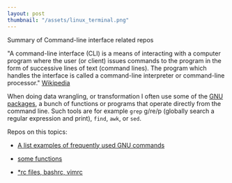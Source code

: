 ```yaml
---
layout: post
thumbnail: "/assets/linux_terminal.png"
---
```


Summary of Command-line interface related repos

"A command-line interface (CLI) is a means of interacting with a computer program where the user (or client) issues commands to the program in the form of successive lines of text (command lines). The program which handles the interface is called a command-line interpreter or command-line processor." [Wikipedia](https://en.wikipedia.org/wiki/Command-line_interface)

When doing data wrangling, or transformation I often use some of the [GNU packages](https://en.wikipedia.org/wiki/List_of_GNU_packages), a bunch of functions or programs that operate directly from the command line. Such tools are for example `grep` g/re/p (globally search a regular expression and print), `find`, `awk`, or `sed`.

Repos on this topics:

- [A list examples of frequently used GNU commands](https://github.com/bkocis/one-liners)

- [some functions ](https://github.com/bkocis/hacks-in-a-nut_shell)

- [\*rc files, bashrc, vimrc](https://github.com/bkocis/linux_rc-s)




